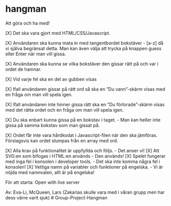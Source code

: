# hangman

Att göra och ha med!

[X] Det ska vara gjort med HTML/CSS/Javascript.

[X] Användaren ska kunna mata in med tangentbordet bokstäver - [a-z] då vi själva begränsat detta. Man kan även välja att trycka på knappen guess eller Enter när man vill gissa.

[X] Användaren ska kunna se vilka bokstäver den gissar rätt på och var i ordet de hamnar.

[X] Vid varje fel ska en del av gubben visas

[X] Ifall användaren gissar på rätt ord så ska en ”Du vann”-skärm visas med en fråga om man vill spela igen.

[X] Ifall användaren inte hinner gissa rätt ska en ”Du förlorade”-skärm visas med det rätta ordet och en fråga om man vill spela igen.

[X] Du ska enbart kunna gissa på en bokstav i taget. - Man kan heller inte gissa på samma bokstav som man gissat på.

[X] Ordet får inte vara hårdkodat i Javascript-filen när den ska jämföras. Förslagsvis kan ordet slumpas från en array med ord.

[X] Alla krav på funktionalitet är uppfyllda och följs. - Det anser vi!
[X] Att SVG:en som bifogas i HTML:en används - Den används!
[X] Spelet fungerar med inga fel i konsolen i developer tools. - Det ska inte komma några fel i konsolen!
[X] Vettiga namn på variabler och funktioner på engelska. - Vi är nöjda med namnvalen, allt är på engelska!

För att starta: Open with live server

Av: Eva-Li, McQueen, Lars  (Zakarias skulle vara med i våran grupp men har dess värre varit sjuk)
#   G r o u p - P r o j e c t - H a n g m a n  
 